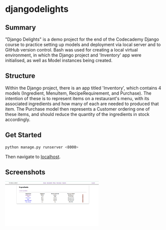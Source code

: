 # djangodelights

## Summary
"Django Delights" is a demo project for the end of the Codecademy Django course to practice setting up models and deployment via local server and to GitHub version control. Bash was used for creating a local virtual environment, in which the Django project and 'Inventory' app were initialised, as well as Model instances being created.

## Structure
Within the Django project, there is an app titled 'Inventory', which contains 4 models (Ingredient, MenuItem, RecipeRequirement, and Purchase). The intention of these is to represent items on a restaurant's menu, with its associated ingredients and how many of each are needed to produced that item. The Purchase model then represents a Customer ordering one of these items, and should reduce the quantity of the ingredients in stock accordingly.

## Get Started

```bash
python manage.py runserver <8000>
```

Then navigate to [localhost](http://localhost:8000/).

## Screenshots

<img src="inv_screenshot.PNG" alt="Inventory Screenshot" width="60%" height="auto">
